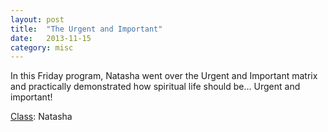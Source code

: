 ```yaml
---
layout: post
title:  "The Urgent and Important"
date:   2013-11-15
category: misc
---
```


In this Friday program, Natasha went over the Urgent and Important matrix and practically demonstrated how spiritual life should be... Urgent and important!

[Class](https://s3.amazonaws.com/Bhakti/Misc-Programs/2013-11-15-The-Urgent-and-Important/Class.Natasha.mp3): Natasha
